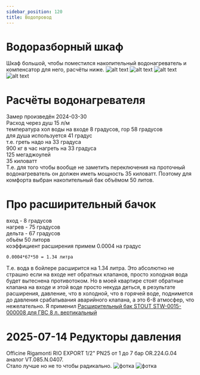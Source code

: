 ```yaml
---
sidebar_position: 120
title: Водопровод
---
```

# Водоразборный шкаф
Шкаф большой, чтобы поместился накопительный водонагреватель и компенсатор для него, расчёты ниже. 
![alt text](water/20250721_185917.jpg)
![alt text](water/20250716_192917.jpg)
![alt text](water/20250721_185934.jpg)
![alt text](water/20250721_185948.jpg)

# Расчёты водонагревателя
Замер произведён 2024-03-30  
Расход через душ 15 л/м  
температура хол воды на входе 8 градусов, гор 58 градусов  
для душа используется 41 градус  
т.е. греть надо на 33 градуса  
900 кг в час нагреть на 33 градуса  
125 мегаджоулей  
35 киловатт  
Т.е. для того чтобы вообще не заметить переключения на проточный водонагреватель он должен иметь мощность 35 киловатт. Поэтому для комфорта выбран накопительный бак объёмом 50 литов.

# Про расширительный бачок
вход - 8 градусов  
нагрев - 75 градусов  
дельта - 67 градусов  
объём 50 литорв  
коэффициент расширения примем 0.0004 на градус  
```
0.0004*67*50 = 1.34 литра
```
Т.е. вода в бойлере расширится на 1.34 литра. Это абсолютно не страшно если на входе нет обратных клапанов, просто холодная вода будет вытеснена противотоком. Но в моей квартире стоят обратные клапана на входе и этой воде просто некуда деться, в результате расширения, давление, что в холодной, что в горячей воде, поднимется до давления срабатывания аварийного клапана, а это 6-8 атмосфер, что нежелательно. Я применил [
Расширительный бак STOUT STW-0015-000008 для ГВС 8 л. вертикальный ](https://www.stout.ru/catalog/baki-membrannye/baki-dlya-gvs/stout-stw0015000008-stout-rasshiritelnyy-bak-dlya-gvs-8-l-vertikalnyy-tsvet-belyy/)

# 2025-07-14 Редукторы давления
Officine Rigamonti RIO EXPORT 1/2" PN25 от 1 до 7 бар OR.224.G.04 аналог VT.085.N.0407.  
Стало лучше но не то чтобы радикально.
![фотка](water/20250714_100653.jpg)
![фотка](water/20250714_101225.jpg)
